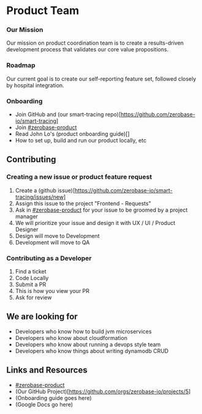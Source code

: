 # Product Team

### Our Mission
Our mission on product coordination team is to create a results-driven development process that validates our core value propositions.

### Roadmap
Our current goal is to create our self-reporting feature set, followed closely by hospital integration.

### Onboarding
* Join GitHub and (our smart-tracing repo)[https://github.com/zerobase-io/smart-tracing]
* Join [#zerobase-product](https://necsi-edu.slack.com/archives/C0105T4K0F2)
* Read John Lo's (product onboarding guide)[]
* How to set up, build and run our product locally, etc

## Contributing

### Creating a new issue or product feature request
1. Create a (github issue)[https://github.com/zerobase-io/smart-tracing/issues/new]
2. Assign this issue to the project "Frontend - Requests"
3. Ask in [#zerobase-product](https://necsi-edu.slack.com/archives/C0105T4K0F2) for your issue to be groomed by a project manager
4. We will prioritize your issue and design it with UX / UI / Product Designer 
5. Design will move to Development
6. Development will move to QA

### Contributing as a Developer
1. Find a ticket
2. Code Locally
3. Submit a PR
4. This is how you view your PR
5. Ask for review

## We are looking for
* Developers who know how to build jvm microservices
* Developers who know about cloudformation
* Developers who know about running a devops style team
* Developers who know things about writing dynamodb CRUD

## Links and Resources
* [#zerobase-product](https://necsi-edu.slack.com/archives/C0105T4K0F2)
* (Our GitHub Project)[https://github.com/orgs/zerobase-io/projects/5]
* (Onboarding guide goes here)
* (Google Docs go here)
